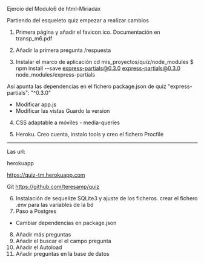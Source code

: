 Ejercio del Modulo6 de html-Miriadax

Partiendo del esqueleto quiz empezar a realizar cambios
1) Primera página y añadir el favicon.ico. Documentación en transp_m6.pdf

2) Añadir la primera pregunta /respuesta

3) Instalar el marco de aplicación
  cd mis_proyectos/quiz/node_modules
  $ npm install --save express-partials@0.3.0
      express-partials@0.3.0 node_modules/express-partials

Así apunta las dependencias en el fichero package.json de quiz
     "express-partials": "^0.3.0"

 - Modificar app.js
 - Modificar las vistas
 Guardo la version

4) CSS adaptable a móviles - media-queries

5) Heroku. Creo cuenta, instalo tools y creo el fichero Procfile

---
Las url:

herokuapp

https://quiz-tm.herokuapp.com

Git
https://github.com/teresamp/quiz

6) Instalación de sequelize SQLite3 y ajuste de los ficheros.
    crear el fichero .env para las variables de la bd
7) Paso a Postgres
  - Cambiar dependencias en package.json
8) Añadir más preguntas
9) Añadir el buscar el el campo pregunta
10) Añadir el Autoload 
11) Añadir preguntas en la base de datos  
